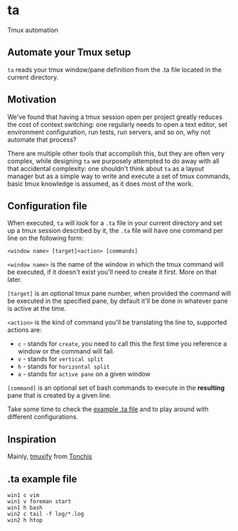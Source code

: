 # ta
Tmux automation

## Automate your Tmux setup

`ta` reads your tmux window/pane definition from the .ta file located in the current directory.

## Motivation

We've found that having a tmux session open per project greatly reduces the cost of context switching: one regularly needs to open a text editor, set environment configuration, run tests, run servers, and so on, why not automate that process?

There are multiple other tools that accomplish this, but they are often very complex, while designing `ta` we purposely attempted to do away with all that accidental complexity: one shouldn't think about `ta` as a layout manager but as a simple way to write and execute a set of tmux commands, basic tmux knowledge is assumed, as it does most of the work.

##  Configuration file

When executed, `ta` will look for a `.ta` file in your current directory and set up a tmux session described by it, the `.ta` file will have one command per line on the following form:

```
<window name> [target]<action> [commands]
```

`<window name>` is the name of the window in which the tmux command will be executed, if it doesn't exist you'll need to create it first. More on that later.

`[target]` is an optional tmux pane number, when provided the command will be executed in the specified pane, by default it'll be done in whatever pane is active at the time.

`<action>` is the kind of command you'll be translating the line to, supported actions are:

* `c` - stands for `create`, you need to call this the first time you reference a window or the command will fail.
* `v` - stands for `vertical split`
* `h` - stands for `horizontal split`
* `a` - stands for `active pane` on a given window

`[command]` is an optional set of bash commands to execute in the **resulting** pane that is created by a given line.


Take some time to check the [example .ta file](https://github.com/lucasefe/ta/blob/master/examples/.ta) and to play around with different configurations.

## Inspiration

Mainly, [tmuxify](https://github.com/tonchis/tmuxify) from [Tonchis](https://github.com/tonchis)

## .ta example file

```
win1 c vim
win1 v foreman start
win1 h bash
win2 c tail -f log/*.log
win2 h htop
```
